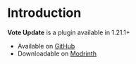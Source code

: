 # Introduction

**Vote Update** is a plugin available in 1.21.1+

- Available on [GitHub](https://github.com/MathiasDPX/VoteUpdate)
- Downloadable on [Modrinth](https://modrinth.com/project/voteupdate)